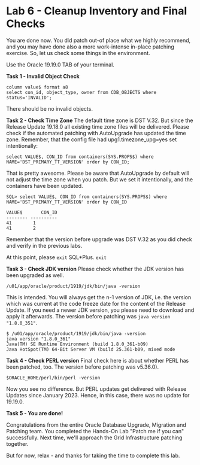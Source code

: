 # Lab 6 - Cleanup Inventory and Final Checks

You are done now. You did patch out-of place what we highly recommend, and you may have done also a more work-intense in-place patching exercise. So, let us check some things in the environment. 

Use the Oracle 19.19.0 TAB of your terminal.

**Task 1 - Invalid Object Check**
```
column value$ format a8
select con_id, object_type, owner from CDB_OBJECTS where status='INVALID';
```

There should be no invalid objects.

**Task 2 - Check Time Zone**
The default time zone is DST V.32. But since the Release Update 19.18.0 all existing time zone files will be delivered. Please check if the automated patching with AutoUpgrade has updated the time zone. Remember, that the config file had upg1.timezone_upg=yes set intentionally:
```
select VALUE$, CON_ID from containers(SYS.PROPS$) where NAME='DST_PRIMARY_TT_VERSION' order by CON_ID;
```
That is pretty awesome. Please be aware that AutoUpgrade by default will not adjust the time zone when you patch. But we set it intentionally, and the containers have been updated.

```
SQL> select VALUE$, CON_ID from containers(SYS.PROPS$) where NAME='DST_PRIMARY_TT_VERSION' order by CON_ID

VALUE$	     CON_ID
-------- ----------
41		  1
41		  2
```

Remember that the version before upgrade was DST V.32 as you did check and verify in the previous labs. 

At this point, please `exit` SQL*Plus.
`exit`

**Task 3 - Check JDK version**
Please check whether the JDK version has been upgraded as well.
```
/u01/app/oracle/product/1919/jdk/bin/java -version
```

This is intended. You will always get the n-1 version of JDK, i.e. the version which was current at the code freeze date for the content of the Release Update. If you need a newer JDK version, you please need to download and apply it afterwards. The version before patching was `java version "1.8.0_351"`.

```
$ /u01/app/oracle/product/1919/jdk/bin/java -version
java version "1.8.0_361"
Java(TM) SE Runtime Environment (build 1.8.0_361-b09)
Java HotSpot(TM) 64-Bit Server VM (build 25.361-b09, mixed mode
```

**Task 4 - Check PERL version**
Final check here is about whether PERL has been patched, too. The version before patching was v5.36.0).

```
$ORACLE_HOME/perl/bin/perl -version
```

Now you see no difference. But PERL updates get delivered with Release Updates since January 2023. Hence, in this case, there was no update for 19.19.0.

**Task 5 - You are done!**

Congratulations from the entire Oracle Database Upgrade, Migration and Patching team. You completed the Hands-On Lab "Patch me if you can" successfully. Next time, we'll approach the Grid Infrastructure patching together. 

But for now, relax - and thanks for taking the time to complete this lab.
